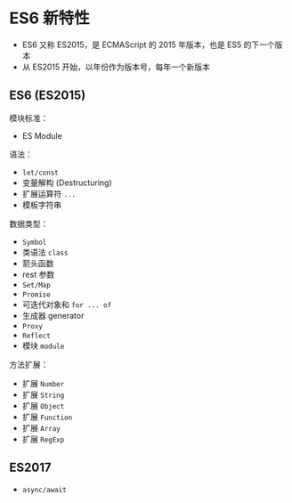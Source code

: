 # ES6 新特性

- ES6 又称 ES2015，是 ECMAScript 的 2015 年版本，也是 ES5 的下一个版本
- 从 ES2015 开始，以年份作为版本号，每年一个新版本

## ES6 (ES2015)

模块标准：

- ES Module

语法：

- `let/const`
- 变量解构 (Destructuring)
- 扩展运算符 `...`
- 模板字符串

数据类型：

- `Symbol`
- 类语法 `class`
- 箭头函数
- rest 参数
- `Set/Map`
- `Promise`
- 可迭代对象和 `for ... of`
- 生成器 generator
- `Proxy`
- `Reflect`
- 模块 `module`

方法扩展：

- 扩展 `Number`
- 扩展 `String`
- 扩展 `Object`
- 扩展 `Function`
- 扩展 `Array`
- 扩展 `RegExp`

## ES2017

- `async/await`
